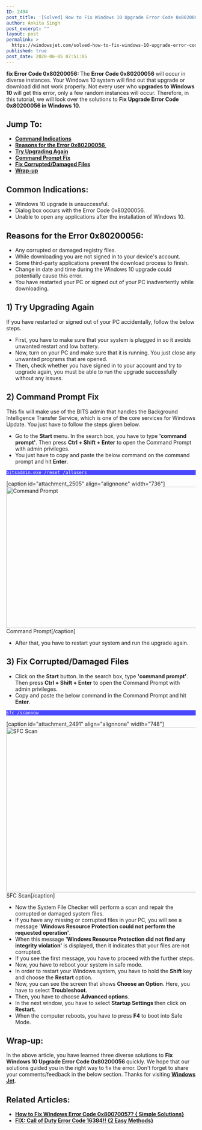 ```yaml
---
ID: 2494
post_title: '[Solved] How to Fix Windows 10 Upgrade Error Code 0x80200056?'
author: Ankita Singh
post_excerpt: ""
layout: post
permalink: >
  https://windowsjet.com/solved-how-to-fix-windows-10-upgrade-error-code-0x80200056-2494/
published: true
post_date: 2020-06-05 07:51:05
---
```

<strong><span class="dropcap dropcap1">f</span></strong><strong>ix Error Code 0x80200056: </strong>The <strong>Error Code 0x80200056</strong> will occur in diverse instances. Your Windows 10 system will find out that upgrade or download did not work properly. Not every user who <strong>upgrades to Windows 10 </strong>will get this error, only a few random instances will occur. Therefore, in this tutorial, we will look over the solutions to <strong>Fix Upgrade Error Code 0x80200056 in Windows 10. </strong>
<h2>Jump To:</h2>
<ul>
 	<li><strong><a href="#1">Command Indications</a></strong></li>
 	<li><strong><a href="#2">Reasons for the Error 0x80200056 </a></strong></li>
 	<li><strong><a href="#3">Try Upgrading Again</a></strong></li>
 	<li><strong><a href="#4">Command Prompt Fix</a></strong></li>
 	<li><strong><a href="#5">Fix Corrupted/Damaged Files</a></strong></li>
 	<li><strong><a href="#6">Wrap-up</a></strong></li>
</ul>
<h2 id="1">Common Indications:</h2>
<ul>
 	<li>Windows 10 upgrade is unsuccessful.</li>
 	<li>Dialog box occurs with the Error Code 0x80200056.</li>
 	<li>Unable to open any applications after the installation of Windows 10.</li>
</ul>
<h2 id="2">Reasons for the Error 0x80200056:</h2>
<ul>
 	<li>Any corrupted or damaged registry files.</li>
 	<li>While downloading you are not signed in to your device's account.</li>
 	<li>Some third-party applications prevent the download process to finish.</li>
 	<li>Change in date and time during the Windows 10 upgrade could potentially cause this error.</li>
 	<li>You have restarted your PC or signed out of your PC inadvertently while downloading.</li>
</ul>
<h2 id="3">1) Try Upgrading Again</h2>
If you have restarted or signed out of your PC accidentally, follow the below steps.
<ul>
 	<li>First, you have to make sure that your system is plugged in so it avoids unwanted restart and low battery.</li>
 	<li>Now, turn on your PC and make sure that it is running. You just close any unwanted programs that are opened.</li>
 	<li>Then, check whether you have signed in to your account and try to upgrade again, you must be able to run the upgrade successfully without any issues.</li>
</ul>
<h2 id="4">2) Command Prompt Fix</h2>
This fix will make use of the BITS admin that handles the Background Intelligence Transfer Service, which is one of the core services for Windows Update. You just have to follow the steps given below.
<ul>
 	<li>Go to the <strong>Start</strong> menu. In the search box, you have to type <strong>'command prompt'</strong>. Then press <b>Ctrl + Shift + </b><strong>Enter</strong> to open the Command Prompt with admin privileges.</li>
 	<li>You just have to copy and paste the below command on the command prompt and hit <strong>Enter</strong>.</li>
</ul>
<p style="background: #4a47ff;"><code style="background: #4a47ff; color: white;">bitsadmin.exe /reset /allusers</code></p>


[caption id="attachment_2505" align="alignnone" width="736"]<img class="size-full wp-image-2505" src="https://windowsjet.com/wp-content/uploads/2020/06/ue1-1.png" alt="Command Prompt" width="736" height="376" /> Command Prompt[/caption]
<ul>
 	<li>After that, you have to restart your system and run the upgrade again.</li>
</ul>
<h2 id="5">3) Fix Corrupted/Damaged Files</h2>
<ul>
 	<li>Click on the <strong>Start</strong> button. In the search box, type <strong>'command prompt'</strong>. Then press <b>Ctrl + Shift + </b><strong>Enter</strong> to open the Command Prompt with admin privileges.</li>
 	<li>Copy and paste the below command in the Command Prompt and hit <strong>Enter</strong>.</li>
</ul>
<p style="background: #4a47ff;"><code style="background: #4a47ff; color: white;">sfc /scannow</code></p>


[caption id="attachment_2491" align="alignnone" width="748"]<img class="size-full wp-image-2491" src="https://windowsjet.com/wp-content/uploads/2020/06/ue5.png" alt="SFC Scan" width="748" height="440" /> SFC Scan[/caption]
<ul>
 	<li>Now the System File Checker will perform a scan and repair the corrupted or damaged system files.</li>
 	<li>If you have any missing or corrupted files in your PC, you will see a message '<strong>Windows Resource Protection could not perform the requested operation'</strong>.</li>
 	<li>When this message '<strong>Windows Resource Protection did not find any integrity violation' </strong>is displayed, then it indicates that your files are not corrupted.</li>
 	<li>If you see the first message, you have to proceed with the further steps.</li>
 	<li>Now, you have to reboot your system in safe mode.</li>
 	<li>In order to restart your Windows system, you have to hold the <strong>Shift</strong> key and choose the <strong>Restart</strong> option.</li>
 	<li>Now, you can see the screen that shows <strong>Choose an Option</strong>. Here, you have to select <strong>Troubleshoot</strong>.</li>
 	<li>Then, you have to choose <strong>Advanced options</strong>.</li>
 	<li>In the next window, you have to select <strong>Startup Settings </strong>then click on<strong> Restart. </strong></li>
 	<li>When the computer reboots, you have to press <strong>F4</strong> to boot into Safe Mode.</li>
</ul>
<h2 id="6">Wrap-up:</h2>
In the above article, you have learned three diverse solutions to <strong>Fix Windows 10 Upgrade Error Code 0x80200056 </strong>quickly. We hope that our solutions guided you in the right way to fix the error. Don't forget to share your comments/feedback in the below section. Thanks for visiting <a href="https://windowsjet.com/"><strong>Windows Jet</strong></a>.
<h2>Related Articles:</h2>
<ul>
 	<li><strong><a class="LinkSuggestion__Link-sc-1mdih4x-2 jZPuuT" href="https://windowsjet.com/how-to-fix-windows-error-code-0x80070057-simple-solutions-2396/" target="_blank" rel="noopener noreferrer">How to Fix Windows Error Code 0x80070057? { Simple Solutions}</a></strong></li>
 	<li><strong><a class="LinkSuggestion__Link-sc-1mdih4x-2 jZPuuT" href="https://windowsjet.com/2-easy-methods-to-fix-call-of-duty-error-code-16384-2440/" target="_blank" rel="noopener noreferrer">FIX: Call of Duty Error Code 16384!! {2 Easy Methods}</a></strong></li>
</ul>